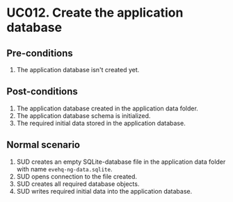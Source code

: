 # UC012. Create the application database

## Pre-conditions

1. The application database isn't created yet.

## Post-conditions

1. The application database created in the application data folder.
2. The application database schema is initialized.
3. The required initial data stored in the application database.

## Normal scenario

1. SUD creates an empty SQLite-database file in the application data folder with name ```evehq-ng-data.sqlite```.
2. SUD opens connection to the file created.
3. SUD creates all required database objects. 
4. SUD writes required initial data into the application database.
